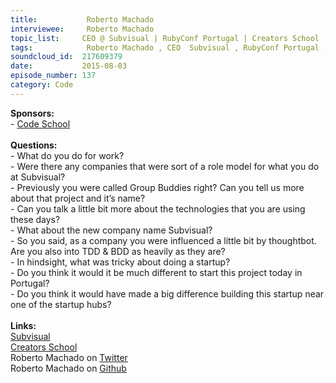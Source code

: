 ```yaml
--- 
title:           Roberto Machado 
interviewee:     Roberto Machado 
topic_list:     CEO @ Subvisual | RubyConf Portugal | Creators School | Consultancy | Company role models | Group Buddies | Portuguese startup | Rebranding | Technologies used | JS frameworks | TDD & BDD | Startup mistakes | Culture of learning | Young entrepreneurs
tags:            Roberto Machado , CEO  Subvisual , RubyConf Portugal , Creators School , Consultancy , Company role models , Group Buddies , Portuguese startup , Rebranding , Technologies used , JS frameworks , TDD  BDD , Startup mistakes , Culture of learning , Young entrepreneurs
soundcloud_id:  217609379
date:           2015-08-03
episode_number: 137
category: Code
---
```


<p class="show_notes_display"><b>Sponsors:<br></b>- <a rel="nofollow" target="_blank" href="https://www.codeschool.com/betweenscreens">Code School</a><br><b><br>Questions:</b><br>- What do you do for work?<br>- Were there any companies that were sort of a role model for what you do at Subvisual?<br>- Previously you were called Group Buddies right? Can you tell us more about that project and it’s name?<br>- Can you talk a little bit more about the technologies that you are using these days?<br>- What about the new company name Subvisual?<br>- So you said, as a company you were influenced a little bit by thoughtbot. Are you also into TDD &amp; BDD as heavily as they are?<br>- In hindsight, what was tricky about doing a startup?<br>- Do you think it would it be much different to start this project today in Portugal?<br>- Do you think it would have made a big difference building this startup near one of the startup hubs?<br><br><b>Links:</b><br><a rel="nofollow" target="_blank" href="https://subvisual.co/">Subvisual</a><br><a rel="nofollow" target="_blank" href="http://creatorsschool.com/">Creators School</a><br>Roberto Machado on <a rel="nofollow" target="_blank" href="https://twitter.com/rmdgb">Twitter</a><br>Roberto Machado on <a rel="nofollow" target="_blank" href="https://github.com/rmdmachado">Github</a><br> </p>
